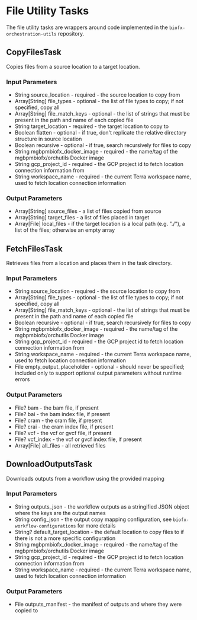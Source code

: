 # File Utility Tasks
The file utility tasks are wrappers around code implemented in the `biofx-orchestration-utils` repository.

## CopyFilesTask
Copies files from a source location to a target location.

### Input Parameters
* String source_location - required - the source location to copy from
* Array[String] file_types - optional - the list of file types to copy; if not specified, copy all
* Array[String] file_match_keys - optional - the list of strings that must be present in the path and name of each copied file
* String target_location - required - the target location to copy to
* Boolean flatten - optional - if true, don't replicate the relative directory structure in source location
* Boolean recursive - optional - if true, search recursively for files to copy
* String mgbpmbiofx_docker_image - required - the name/tag of the mgbpmbiofx/orchutils Docker image
* String gcp_project_id - required - the GCP project id to fetch location connection information from
* String workspace_name - required - the current Terra workspace name, used to fetch location connection information

### Output Parameters
* Array[String] source_files - a list of files copied from source
* Array[String] target_files - a list of files placed in target
* Array[File] local_files - if the target location is a local path (e.g. "./"), a list of the files; otherwise an empty array

## FetchFilesTask
Retrieves files from a location and places them in the task directory.

### Input Parameters
* String source_location - required - the source location to copy from
* Array[String] file_types - optional - the list of file types to copy; if not specified, copy all
* Array[String] file_match_keys - optional - the list of strings that must be present in the path and name of each copied file
* Boolean recursive - optional - if true, search recursively for files to copy
* String mgbpmbiofx_docker_image - required - the name/tag of the mgbpmbiofx/orchutils Docker image
* String gcp_project_id - required - the GCP project id to fetch location connection information from
* String workspace_name - required - the current Terra workspace name, used to fetch location connection information
* File empty_output_placeholder - optional - should never be specified; included only to support optional output parameters without runtime errors

### Output Parameters
* File? bam - the bam file, if present
* File? bai - the bam index file, if present
* File? cram - the cram file, if present
* File? crai - the cram index file, if present
* File? vcf - the vcf or gvcf file, if present
* File? vcf_index - the vcf or gvcf index file, if present
* Array[File] all_files - all retrieved files

## DownloadOutputsTask
Downloads outputs from a workflow using the provided mapping

### Input Parameters
* String outputs_json - the workflow outputs as a stringified JSON object where the keys are the output names
* String config_json - the output copy mapping configuration, see `biofx-workflow-configurations` for more details
* String? default_target_location - the default location to copy files to if there is not a more specific configuration
* String mgbpmbiofx_docker_image - required - the name/tag of the mgbpmbiofx/orchutils Docker image
* String gcp_project_id - required - the GCP project id to fetch location connection information from
* String workspace_name - required - the current Terra workspace name, used to fetch location connection information

### Output Parameters
* File outputs_manifest - the manifest of outputs and where they were copied to

